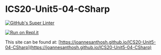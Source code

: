 # ICS20-Unit5-04-CSharp

[![GitHub's Super Linter](https://github.com/joannesanthosh/ICS20-Unit5-04-CSharp/workflows/GitHub's%20Super%20Linter/badge.svg)](https://github.com/joannesanthosh/ICS20-Unit5-04-CSharp/actions)

[![Run on Repl.it](https://repl.it/badge/github/joannesanthosh/ICS20-Unit5-04-CSharp)](https://repl.it/github/joannesanthosh/ICS20-Unit5-04-CSharp)

This site can be found at: [https://joannesanthosh.github.io/ICS20-Unit5-04-CSharp](https://joannesanthosh.github.io/ICS20-Unit5-04-CSharp)
